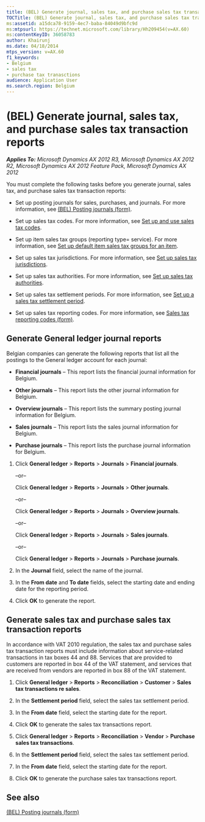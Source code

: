 ```yaml
---
title: (BEL) Generate journal, sales tax, and purchase sales tax transaction reports
TOCTitle: (BEL) Generate journal, sales tax, and purchase sales tax transaction reports
ms:assetid: a15dca78-9159-4ec7-baba-84049d9bfc9d
ms:mtpsurl: https://technet.microsoft.com/library/Hh209454(v=AX.60)
ms:contentKeyID: 36058783
author: Khairunj
ms.date: 04/18/2014
mtps_version: v=AX.60
f1_keywords:
- Belgium
- sales tax
- purchase tax tranasctions
audience: Application User
ms.search.region: Belgium
---
```


# (BEL) Generate journal, sales tax, and purchase sales tax transaction reports 


_**Applies To:** Microsoft Dynamics AX 2012 R3, Microsoft Dynamics AX 2012 R2, Microsoft Dynamics AX 2012 Feature Pack, Microsoft Dynamics AX 2012_

You must complete the following tasks before you generate journal, sales tax, and purchase sales tax transaction reports:

  - Set up posting journals for sales, purchases, and journals. For more information, see [(BEL) Posting journals (form)](https://technet.microsoft.com/library/aa592268\(v=ax.60\)).

  - Set up sales tax codes. For more information, see [Set up and use sales tax codes](set-up-and-use-sales-tax-codes.md).

  - Set up item sales tax groups (reporting type= service). For more information, see [Set up default item sales tax groups for an item](set-up-default-item-sales-tax-groups-for-an-item.md).

  - Set up sales tax jurisdictions. For more information, see [Set up sales tax jurisdictions](set-up-sales-tax-jurisdictions.md).

  - Set up sales tax authorities. For more information, see [Set up sales tax authorities](set-up-sales-tax-authorities.md).

  - Set up sales tax settlement periods. For more information, see [Set up a sales tax settlement period](set-up-a-sales-tax-settlement-period.md).

  - Set up sales tax reporting codes. For more information, see [Sales tax reporting codes (form)](https://technet.microsoft.com/library/aa588316\(v=ax.60\)).

## Generate General ledger journal reports

Belgian companies can generate the following reports that list all the postings to the General ledger account for each journal:

  - **Financial journals** – This report lists the financial journal information for Belgium.

  - **Other journals** – This report lists the other journal information for Belgium.

  - **Overview journals** – This report lists the summary posting journal information for Belgium.

  - **Sales journals** – This report lists the sales journal information for Belgium.

  - **Purchase journals** – This report lists the purchase journal information for Belgium.

<!-- end list -->

1.  Click **General ledger** \> **Reports** \> **Journals** \> **Financial journals**.
    
    –or–
    
    Click **General ledger** \> **Reports** \> **Journals** \> **Other journals**.
    
    –or–
    
    Click **General ledger** \> **Reports** \> **Journals** \> **Overview journals**.
    
    –or–
    
    Click **General ledger** \> **Reports** \> **Journals** \> **Sales journals**.
    
    –or–
    
    Click **General ledger** \> **Reports** \> **Journals** \> **Purchase journals**.

2.  In the **Journal** field, select the name of the journal.

3.  In the **From date** and **To date** fields, select the starting date and ending date for the reporting period.

4.  Click **OK** to generate the report.

## Generate sales tax and purchase sales tax transaction reports

In accordance with VAT 2010 regulation, the sales tax and purchase sales tax transaction reports must include information about service-related transactions in tax boxes 44 and 88. Services that are provided to customers are reported in box 44 of the VAT statement, and services that are received from vendors are reported in box 88 of the VAT statement.

1.  Click **General ledger** \> **Reports** \> **Reconciliation** \> **Customer** \> **Sales tax transactions re sales**.

2.  In the **Settlement period** field, select the sales tax settlement period.

3.  In the **From date** field, select the starting date for the report.

4.  Click **OK** to generate the sales tax transactions report.

5.  Click **General ledger** \> **Reports** \> **Reconciliation** \> **Vendor** \> **Purchase sales tax transactions**.

6.  In the **Settlement period** field, select the sales tax settlement period.

7.  In the **From date** field, select the starting date for the report.

8.  Click **OK** to generate the purchase sales tax transactions report.

## See also

[(BEL) Posting journals (form)](https://technet.microsoft.com/library/aa592268\(v=ax.60\))

  


